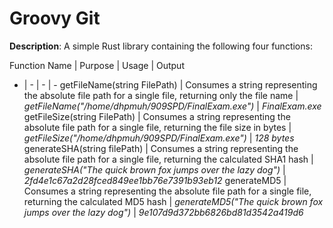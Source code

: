 # Groovy Git

**Description**: A simple Rust library containing the following four functions:

Function Name | Purpose | Usage | Output
- | - | - | -
getFileName(string FilePath)  | Consumes a string representing the absolute file path for a single file, returning only the file name | _getFileName("/home/dhpmuh/909SPD/FinalExam.exe")_ | _FinalExam.exe_
getFileSize(string FilePath)  | Consumes a string representing the absolute file path for a single file, returning the file size in bytes | _getFileSize("/home/dhpmuh/909SPD/FinalExam.exe")_ | _128 bytes_
generateSHA(string filePath) | Consumes a string representing the absolute file path for a single file, returning the calculated SHA1 hash | _generateSHA("The quick brown fox jumps over the lazy dog")_ |  _2fd4e1c67a2d28fced849ee1bb76e7391b93eb12_
generateMD5 | Consumes a string representing the absolute file path for a single file, returning the calculated MD5 hash | _generateMD5("The quick brown fox jumps over the lazy dog")_ | _9e107d9d372bb6826bd81d3542a419d6_
